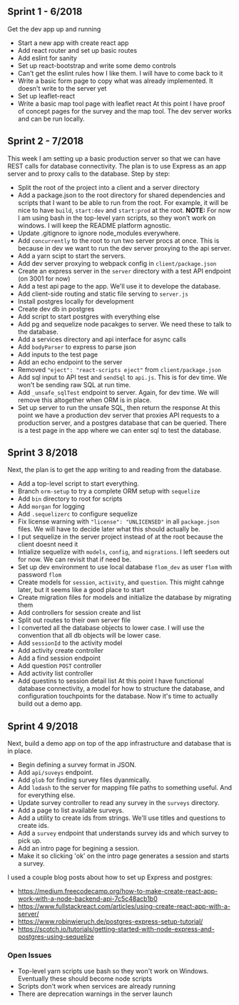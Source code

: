 ## Sprint 1 - 6/2018
Get the dev app up and running
* Start a new app with create react app
* Add react router and set up basic routes
* Add eslint for sanity
* Set up react-bootstrap and write some demo controls
* Can't get the eslint rules how I like them. I will have to come back to it
* Write a basic form page to copy what was already implemented. It doesn't write to the server yet
* Set up leaflet-react
* Write a basic map tool page with leaflet react
At this point I have proof of concept pages for the survey and the map tool. The dev server works and can be run locally.

## Sprint 2 - 7/2018
This week I am setting up a basic production server so that we can have REST calls for database connectivity.
The plan is to use Express as an app server and to proxy calls to the database. Step by step:
* Split the root of the project into a client and a server directory
* Add a package.json to the root directory for shared dependencies and scripts that I want 
to be able to run from the root. For example, it will be nice to have `build`, `start:dev` and `start:prod`
at the root. **NOTE:** For now I am using bash in the top-level yarn scripts, so they won't
work on windows. I will keep the README platform agnostic.
* Update .gitignore to ignore node_modules everywhere.
* Add `concurrently` to the root to run two server procs at once. This is because in dev
we want to run the dev server proxying to the api server.
* Add a yarn scipt to start the servers.
* Add dev server proxying to webpack config in `client/package.json`
* Create an express server in the `server` directory with a test API endpoint (on 3001 for now)
* Add a test api page to the app. We'll use it to develope the database.
* Add client-side routing and static file serving to `server.js`
* Install postgres locally for development
* Create dev db in postgres
* Add script to start postgres with everything else
* Add pg and sequelize node pacakges to server. We need these to talk to the database.
* Add a services directory and api interface for async calls
* Add `bodyParser` to express to parse json
* Add inputs to the test page 
* Add an echo endpoint to the server
* Removed `"eject": "react-scripts eject"` from `client/package.json`
* Add sql input to API test and `sendSql` to `api.js`. This is for dev time. We won't be sending raw SQL at run time.
* Add `_unsafe_sqlTest` endpoint to server. Again, for dev time. We will remove this altogether when ORM is in place.
* Set up server to run the unsafe SQL, then return the response
At this point we have a production dev server that proxies API requests to a production server, and a postgres database that can be queried.
There is a test page in the app where we can enter sql to test the database.

## Sprint 3 8/2018
Next, the plan is to get the app writing to and reading from the database.
* Add a top-level script to start everything.
* Branch `orm-setup` to try a complete ORM setup with `sequelize`
* Add `bin` directory to root for scripts 
* Add `morgan` for logging
* Add `.sequelizerc` to configure sequelize
* Fix license warning with `"license": "UNLICENSED"` in all `package.json` files. We will have to decide later what this should actually be.
* I put sequelize in the server project instead of at the root because the client doesnt need it
* Intialize sequelize with `models`, `config`, and `migrations`. I left seeders out for now. We can revisit that if need be.
* Set up dev environment to use local database `flom_dev` as user `flom` with password `flom`
* Create models for `session`, `activity`, and `question`. This might cahnge later, but it seems like a good place to start
* Create migration files for models and initialize the database by migrating them
* Add controllers for session create and list
* Split out routes to their own server file
* I converted all the database objects to lower case. I will use the convention that all db objects will be lower case.
* Add `sessionId` to the activity model
* Add activity create controller
* Add a find session endpoint
* Add question `POST` controller
* Add activity list controller
* Add questins to session detail list
At this point I have functional database connectivity, a model for how to structure the database, and configuration touchpoints for the database. Now it's time to actually build out a demo app.

## Sprint 4 9/2018
Next, build a demo app on top of the app infrastructure and database that is in place.
* Begin defining a survey format in JSON.
* Add `api/suveys` endpoint.
* Add `glob` for finding survey files dyanmically.
* Add `lodash` to the server for mapping file paths to something useful. And for everything else.
* Update survey controller to read any survey in the `surveys` directory.
* Add a page to list available surveys.
* Add a utility to create ids from strings. We'll use titles and questions to create ids.
* Add a `survey` endpoint that understands survey ids and which survey to pick up.
* Add an intro page for begining a session.
* Make it so clicking 'ok' on the intro page generates a session and starts a survey.

I used a couple blog posts about how to set up Express and postgres:
* https://medium.freecodecamp.org/how-to-make-create-react-app-work-with-a-node-backend-api-7c5c48acb1b0
* https://www.fullstackreact.com/articles/using-create-react-app-with-a-server/
* https://www.robinwieruch.de/postgres-express-setup-tutorial/
* https://scotch.io/tutorials/getting-started-with-node-express-and-postgres-using-sequelize

### Open Issues
* Top-level yarn scripts use bash so they won't work on Windows. Eventually these should become node scripts
* Scripts don't work when services are already running
* There are deprecation warnings in the server launch
